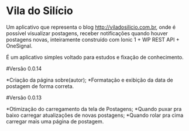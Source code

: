 # Vila do Silício

Um aplicativo que representa o blog http://viladosilicio.com.br, onde é possível visualizar postagens, receber notificações quando houver postagens novas, inteiramente construído com Ionic 1 + WP REST API + OneSignal. 

É um aplicativo simples voltado para estudos e fixação de conhecimento. 

#Versão 0.0.14

*Criação da página sobre(autor);
*Formatação e exibição da data de postagem de forma correta.

#Versão 0.0.13 

*Otimização do carregamento da tela de Postagens;
*Quando puxar pra baixo carregar atualizações de novas postagens;
*Quando rolar pra cima carregar mais uma página de postagem.

